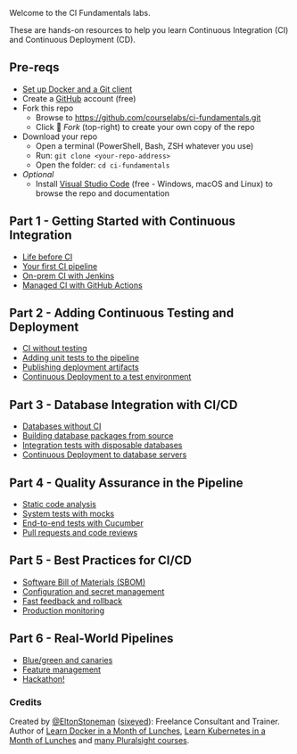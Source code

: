 
Welcome to the CI Fundamentals labs.

These are hands-on resources to help you learn Continuous Integration (CI) and Continuous Deployment (CD).

## Pre-reqs

 - [Set up Docker and a Git client](setup) 
 - Create a [GitHub](https://github.com/join) account (free)
 - Fork this repo
   - Browse to https://github.com/courselabs/ci-fundamentals.git
   - Click 🔱 _Fork_ (top-right) to create your own copy of the repo
 - Download your repo
    - Open a terminal (PowerShell, Bash, ZSH whatever you use) 
    - Run: `git clone <your-repo-address>`
    - Open the folder: `cd ci-fundamentals`
- _Optional_
    -   Install [Visual Studio Code](https://code.visualstudio.com) (free - Windows, macOS and Linux) to browse the repo and documentation

## Part 1 - Getting Started with Continuous Integration

- [Life before CI]()
- [Your first CI pipeline]()
- [On-prem CI with Jenkins]()
- [Managed CI with GitHub Actions]()

## Part 2 - Adding Continuous Testing and Deployment

- [CI without testing]()
- [Adding unit tests to the pipeline]()
- [Publishing deployment artifacts]()
- [Continuous Deployment to a test environment]()

## Part 3 - Database Integration with CI/CD

- [Databases without CI]()
- [Building database packages from source]()
- [Integration tests with disposable databases]()
- [Continuous Deployment to database servers]()

## Part 4 - Quality Assurance in the Pipeline

- [Static code analysis]()
- [System tests with mocks]()
- [End-to-end tests with Cucumber]()
- [Pull requests and code reviews]()

## Part 5 - Best Practices for CI/CD

- [Software Bill of Materials (SBOM)]()
- [Configuration and secret management]()
- [Fast feedback and rollback]()
- [Production monitoring]()

## Part 6 - Real-World Pipelines

- [Blue/green and canaries]()
- [Feature management]()
- [Hackathon!]()


### Credits

Created by [@EltonStoneman](https://twitter.com/EltonStoneman) ([sixeyed](https://github.com/sixeyed)): Freelance Consultant and Trainer. Author of [Learn Docker in a Month of Lunches](https://www.manning.com/books/learn-docker-in-a-month-of-lunches), [Learn Kubernetes in a Month of Lunches](https://www.manning.com/books/learn-kubernetes-in-a-month-of-lunches) and [many Pluralsight courses](https://pluralsight.pxf.io/c/1197078/424552/7490?u=https%3A%2F%2Fwww.pluralsight.com%2Fauthors%2Felton-stoneman).


